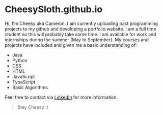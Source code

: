 # CheesySloth.github.io

Hi, I'm Cheesy aka Cameron. I am currently uploading past programming projects to my github and developing a portfolio website. I am a full time student so this will probably take some time.
I am available for work and internships during the summer (May to September). My courses and projects have included and given me a basic understanding of:

- Java
- Python
- CSS
- HTML
- JavaScript
- TypeScript
- Basic Algorithms

Feel free to contact via [LinkedIn](https://www.linkedin.com/in/cheesysloth/) for more information.

> Stay Cheesy :)
